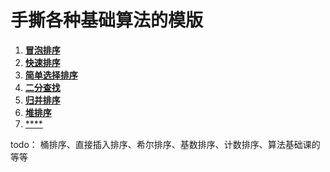 # 手撕各种基础算法的模版

1. [**冒泡排序**](./算法模版/bubble_sort.h)
2. [**快速排序**](./算法模版/quick_sort.h)
3. [**简单选择排序**](./算法模版/select_sort.h)
4. [**二分查找**](./算法模版/binary_search.h)
5. [**归并排序**](./算法模版/merge_sort.h)
6. [**堆排序**](./算法模版/heap_sort.h)
7. [****](./算法模版/xxxx.cpp)

todo：
桶排序、直接插入排序、希尔排序、基数排序、计数排序、算法基础课的等等